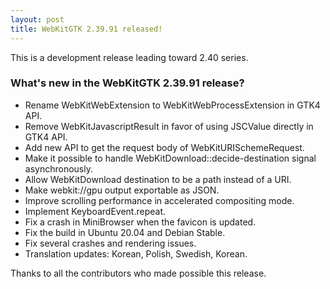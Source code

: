 ```yaml
---
layout: post
title: WebKitGTK 2.39.91 released!
---
```


This is a development release leading toward 2.40 series.

### What's new in the WebKitGTK 2.39.91 release?

 - Rename WebKitWebExtension to WebKitWebProcessExtension in GTK4 API.
 - Remove WebKitJavascriptResult in favor of using JSCValue directly in GTK4 API.
 - Add new API to get the request body of WebKitURISchemeRequest.
 - Make it possible to handle WebKitDownload::decide-destination signal asynchronously.
 - Allow WebKitDownload destination to be a path instead of a URI.
 - Make webkit://gpu output exportable as JSON.
 - Improve scrolling performance in accelerated compositing mode.
 - Implement KeyboardEvent.repeat.
 - Fix a crash in MiniBrowser when the favicon is updated.
 - Fix the build in Ubuntu 20.04 and Debian Stable.
 - Fix several crashes and rendering issues.
 - Translation updates: Korean, Polish, Swedish, Korean.

Thanks to all the contributors who made possible this release.
